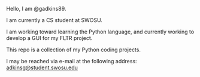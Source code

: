 Hello, I am @gadkins89.

I am currently a CS student at SWOSU.

I am working toward learning the Python language, and currently working to develop a GUI for my FLTR project.

This repo is a collection of my Python coding projects.

I may be reached via e-mail at the following address: adkinsg@student.swosu.edu
